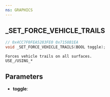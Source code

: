 ```yaml
---
ns: GRAPHICS
---
```

## _SET_FORCE_VEHICLE_TRAILS

```c
// 0x4CC7F0FEA5283FE0 0x7158B1EA
void _SET_FORCE_VEHICLE_TRAILS(BOOL toggle);
```

```
Forces vehicle trails on all surfaces.
USE_/USING_*
```

## Parameters
* **toggle**: 

